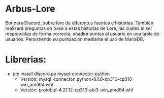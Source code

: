 # Arbus-Lore
Bot para Discord, sobre lore de diferentes fuentes e historias. 
También realizará preguntas en base a estas historias de Lore, las cuales al ser respondidas de forma correcta, añadirá puntos al usuario en una tabla de usuarios.
Persistiendo su puntuación mediante el uso de MariaDB.

# Librerias:
- pip install discord.py mysql-connector-python
    - Versión: mysql_connector_python-8.1.0-cp310-cp310-win_amd64.whl
    - Versión: protobuf-4.21.12-cp310-abi3-win_amd64.whl

